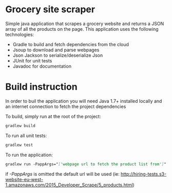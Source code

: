 # Grocery site scraper
Simple java application that scrapes a grocery website and returns a JSON array of all the products on the page.
This application uses the following technologies:
* Gradle to build and fetch dependencies from the cloud
* Jsoup to download and parse webpages
* Json Jackson to serialize/deserialize Json
* JUnit for unit tests
* Javadoc for documentation
# Build instruction
In order to buil the application you will need Java 1.7+ installed locally and an internet connection to fetch the project dependencies

To build, simply run at the root of the project:
```markdown
gradlew build
```
To run all unit tests:
```markdown
gradlew test
```
To run the application:
```markdown
gradlew run -PappArgs="['webpage url to fetch the product list from']" 
```
if *-PappArgs* is omitted the default url will be used (ie: http://hiring-tests.s3-website-eu-west-1.amazonaws.com/2015_Developer_Scrape/5_products.html)
